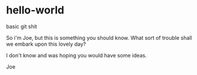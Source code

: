 # hello-world
basic git shit

So i'm Joe, but this is something you should know. What sort of trouble shall we embark upon this lovely day?

I don't know and was hoping you would have some ideas.

Joe
